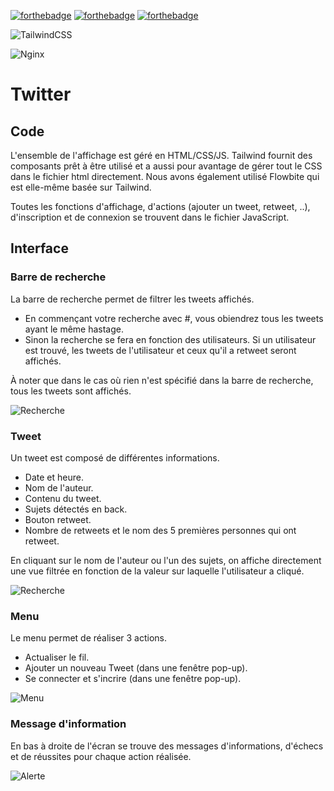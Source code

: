 [![forthebadge](https://forthebadge.com/images/badges/uses-html.svg)](https://forthebadge.com)
[![forthebadge](https://forthebadge.com/images/badges/uses-css.svg)](https://forthebadge.com)
[![forthebadge](https://forthebadge.com/images/badges/uses-js.svg)](https://forthebadge.com)

![TailwindCSS](https://img.shields.io/badge/tailwindcss-%2338B2AC.svg?style=for-the-badge&logo=tailwind-css&logoColor=white)

![Nginx](https://img.shields.io/badge/nginx-%23009639.svg?style=for-the-badge&logo=nginx&logoColor=white)

# Twitter

## Code

L'ensemble de l'affichage est géré en HTML/CSS/JS.
Tailwind fournit des composants prêt à être utilisé et a aussi pour avantage de gérer tout le CSS dans le fichier html directement.
Nous avons également utilisé Flowbite qui est elle-même basée sur Tailwind.

Toutes les fonctions d'affichage, d'actions (ajouter un tweet, retweet, ..), d'inscription et de connexion se trouvent dans le fichier JavaScript.

## Interface

### Barre de recherche

La barre de recherche permet de filtrer les tweets affichés.
- En commençant votre recherche avec #, vous obiendrez tous les tweets ayant le même hastage.
- Sinon la recherche se fera en fonction des utilisateurs. Si un utilisateur est trouvé, les tweets de l'utilisateur et ceux qu'il a retweet seront affichés.

À noter que dans le cas où rien n'est spécifié dans la barre de recherche, tous les tweets sont affichés.

![Recherche](https://cloud.tom-roth.fr/index.php/s/ENB7oQzBG4ZfPxm/preview)

### Tweet

Un tweet est composé de différentes informations.
- Date et heure.
- Nom de l'auteur.
- Contenu du tweet.
- Sujets détectés en back.
- Bouton retweet.
- Nombre de retweets et le nom des 5 premières personnes qui ont retweet.

En cliquant sur le nom de l'auteur ou l'un des sujets, on affiche directement une vue filtrée en fonction de la valeur sur laquelle l'utilisateur a cliqué.

![Recherche](https://cloud.tom-roth.fr/index.php/s/yc9x2oP3KsK95NW/preview)

### Menu

Le menu permet de réaliser 3 actions.
- Actualiser le fil.
- Ajouter un nouveau Tweet (dans une fenêtre pop-up).
- Se connecter et s'incrire (dans une fenêtre pop-up).

![Menu](https://cloud.tom-roth.fr/index.php/s/4qcX3TWjaXmneyE/preview)

### Message d'information

En bas à droite de l'écran se trouve des messages d'informations, d'échecs et de réussites pour chaque action réalisée.

![Alerte](https://cloud.tom-roth.fr/index.php/s/KH6dFGrWLt5dC9a/preview)
